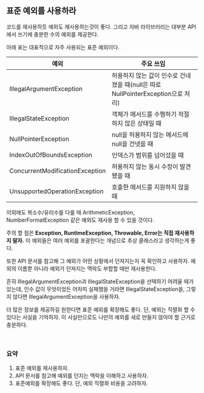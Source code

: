 ## 표준 예외를 사용하라

코드를 재사용하듯 예외도 재사용하는것이 좋다. 그리고 자바 라이브러리는 대부분 API에서 쓰기에 충분한 수의 예외를 제공한다.

아래 표는 대표적으로 자주 사용되는 표준 예외이다.

| 예외                            | 주요 쓰임                                                    |
| ------------------------------- | ------------------------------------------------------------ |
| IllegalArgumentException        | 허용하지 않는 값이 인수로 건네졌을 때(null은 따로 NullPointerException으로 처리) |
| IllegalStateException           | 객체가 메서드를 수행하기 적절하지 않은 상태일 때             |
| NullPointerException            | null을 허용하지 않는 메서드에 null을 건넷을 때               |
| IndexOutOfBoundsException       | 인덱스가 범위를 넘어섰을 때                                  |
| ConcurrentModificationException | 허용하지 않는 동시 수정이 발견됐을 때                        |
| UnsupportedOperationException   | 호출한 메서드를 지원하지 않을 때                             |

이외에도 복소수/유리수를 다룰 때 ArithmeticException, NumberFormatException 같은 예외도 재사용 할 수 있을 것이다.

주의 할 점은 **Exception, RuntimeException, Throwable, Error는 직접 재사용하지 말자.** 이 예외들은 여러 예외를 포괄한다는 개념으로 추상 클래스라고 생각하는게 좋다.

또한 API 문서를 참고해 그 예외가 어떤 상황에서 던져지는지 꼭 확인하고 사용하자. 예외의 이름뿐 아니라 예외가 던져지는 맥락도 부합할 때만 재사용한다.

흔히 IllegalArgumentException과 IllegalStateException을 선택하기 어려울 때가 있는데, 인수 값이 무엇이었든 어차피 실패했을 거라면 IllegalStateException을, 그렇지 않다면 IllegalArgumentException을 사용하자.

더 많은 정보를 제공하길 원한다면 표준 예외를 확장해도 좋다. 단, 예외는 직렬화 할 수 있다는 사실을 기억하자. 이 사실만으로도 나만의 예외를 새로 만들지 않아야 할 근거로 충분하다.

<br/>

### 요약

1. 표준 예외를 재사용하자.
2. API 문서를 참고해 예외를 던지는 맥락을 이해하고 사용하자.
3. 표준예외를 확장해도 좋다. 단, 예외 직렬화 비용을 고려하자.
